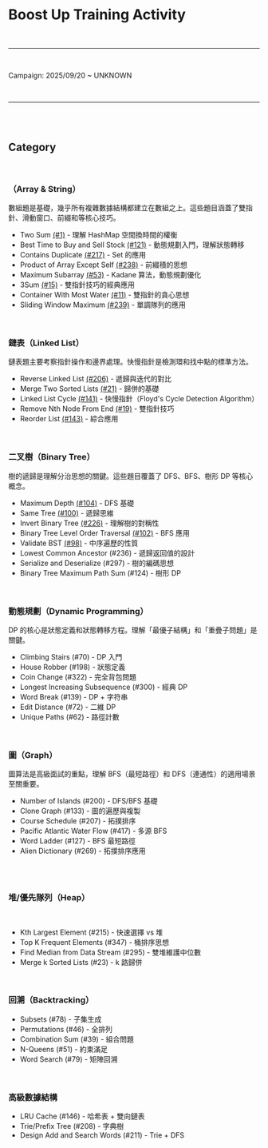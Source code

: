 # Boost Up Training Activity

<br>

---

<br>

Campaign: 2025/09/20 ~ UNKNOWN

<br>

----

<br>
<br>

## Category

<br>

### （Array & String）

數組題是基礎，幾乎所有複雜數據結構都建立在數組之上。這些題目涵蓋了雙指針、滑動窗口、前綴和等核心技巧。

* Two Sum [(#1)](array_and_string/two_sum) - 理解 HashMap 空間換時間的權衡
* Best Time to Buy and Sell Stock [(#121)](array_and_string/best_time_to_buy_and_sell_stock) - 動態規劃入門，理解狀態轉移
* Contains Duplicate [(#217)](array_and_string/contains_duplicate) - Set 的應用
* Product of Array Except Self [(#238)](array_and_string/product_of_array_except_self) - 前綴積的思想
* Maximum Subarray [(#53)](array_and_string/maximum_subarray) - Kadane 算法，動態規劃優化
* 3Sum [(#15)](array_and_string/three_sum) - 雙指針技巧的經典應用
* Container With Most Water [(#11)](array_and_string/container_with_most_water) - 雙指針的貪心思想
* Sliding Window Maximum [(#239)](array_and_string/sliding_window_maximum) - 單調隊列的應用

<br>

### 鏈表（Linked List）

鏈表題主要考察指針操作和邊界處理。快慢指針是檢測環和找中點的標準方法。

* Reverse Linked List [(#206)](linked_list/reverse_linked_list) - 遞歸與迭代的對比
* Merge Two Sorted Lists [(#21)](linked_list/merge_two_sorted_lists) - 歸併的基礎
* Linked List Cycle [(#141)](linked_list/linked_list_cycle) - 快慢指針（Floyd's Cycle Detection Algorithm）
* Remove Nth Node From End [(#19)](linked_list/remove_nth_node_from_end) - 雙指針技巧
* Reorder List [(#143)](linked_list/reorder_list) - 綜合應用


<br>

### 二叉樹（Binary Tree）

樹的遞歸是理解分治思想的關鍵。這些題目覆蓋了 DFS、BFS、樹形 DP 等核心概念。

* Maximum Depth [(#104)](binary_tree/maximum_depth) - DFS 基礎
* Same Tree [(#100)](binary_tree/same_tree) - 遞歸思維
* Invert Binary Tree [(#226)](binary_tree/invert_binary_tree) - 理解樹的對稱性
* Binary Tree Level Order Traversal [(#102)](binary_tree/binary_tree_level_order_traversal) - BFS 應用
* Validate BST [(#98)](binary_tree/validate_bst) - 中序遍歷的性質
* Lowest Common Ancestor (#236) - 遞歸返回值的設計
* Serialize and Deserialize (#297) - 樹的編碼思想
* Binary Tree Maximum Path Sum (#124) - 樹形 DP


<br>

### 動態規劃（Dynamic Programming）

DP 的核心是狀態定義和狀態轉移方程。理解「最優子結構」和「重疊子問題」是關鍵。

* Climbing Stairs (#70) - DP 入門
* House Robber (#198) - 狀態定義
* Coin Change (#322) - 完全背包問題
* Longest Increasing Subsequence (#300) - 經典 DP
* Word Break (#139) - DP + 字符串
* Edit Distance (#72) - 二維 DP
* Unique Paths (#62) - 路徑計數

<br>

### 圖（Graph）

圖算法是高級面試的重點，理解 BFS（最短路徑）和 DFS（連通性）的適用場景至關重要。

* Number of Islands (#200) - DFS/BFS 基礎
* Clone Graph (#133) - 圖的遍歷與複製
* Course Schedule (#207) - 拓撲排序
* Pacific Atlantic Water Flow (#417) - 多源 BFS
* Word Ladder (#127) - BFS 最短路徑
* Alien Dictionary (#269) - 拓撲排序應用

<br>


<br>

### 堆/優先隊列（Heap）

<br>

* Kth Largest Element (#215) - 快速選擇 vs 堆
* Top K Frequent Elements (#347) - 桶排序思想
* Find Median from Data Stream (#295) - 雙堆維護中位數
* Merge k Sorted Lists (#23) - k 路歸併

<br>

### 回溯（Backtracking）

* Subsets (#78) - 子集生成
* Permutations (#46) - 全排列
* Combination Sum (#39) - 組合問題
* N-Queens (#51) - 約束滿足
* Word Search (#79) - 矩陣回溯

<br>

### 高級數據結構

* LRU Cache (#146) - 哈希表 + 雙向鏈表
* Trie/Prefix Tree (#208) - 字典樹
* Design Add and Search Words (#211) - Trie + DFS

